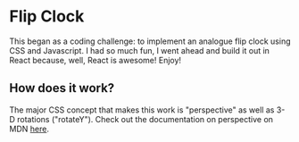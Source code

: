 # Flip Clock

This began as a coding challenge: to implement an analogue flip clock using CSS and Javascript. I had so much fun, I went ahead and build it out in React because, well, React is awesome! Enjoy!

## How does it work?
The major CSS concept that makes this work is "perspective" as well as 3-D rotations ("rotateY"). Check out the documentation on perspective on MDN [here](https://developer.mozilla.org/en-US/docs/Web/CSS/perspective).
